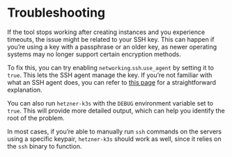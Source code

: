 # Troubleshooting

If the tool stops working after creating instances and you experience timeouts, the issue might be related to your SSH key. This can happen if you’re using a key with a passphrase or an older key, as newer operating systems may no longer support certain encryption methods.

To fix this, you can try enabling `networking`.`ssh`.`use_agent` by setting it to `true`. This lets the SSH agent manage the key. If you’re not familiar with what an SSH agent does, you can refer to [this page](https://smallstep.com/blog/ssh-agent-explained/) for a straightforward explanation.

You can also run `hetzner-k3s` with the `DEBUG` environment variable set to `true`. This will provide more detailed output, which can help you identify the root of the problem.

In most cases, if you’re able to manually run `ssh` commands on the servers using a specific keypair, `hetzner-k3s` should work as well, since it relies on the `ssh` binary to function.
